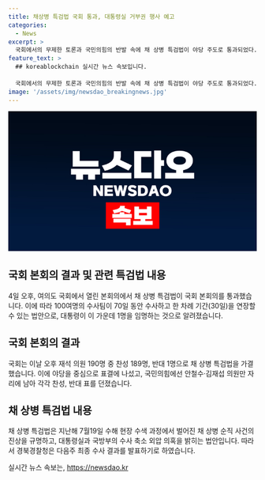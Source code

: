 ```yaml
---
title: 채상병 특검법 국회 통과, 대통령실 거부권 행사 예고
categories:
  - News
excerpt: >
  국회에서의 무제한 토론과 국민의힘의 반발 속에 채 상병 특검법이 야당 주도로 통과되었다. 특검법은 채 상병 순직 사건의 진실규명과 대통령실, 국방부의 수사 축소 외압 의혹을 밝히는 법안으로, 특검은 민주당과 비교섭단체 추천 후 대통령이 임명하는 방식이다. 이에 대통령실은 강하게 반발하며 거부권 행사를 예고했고, 채 상병 순직 사건을 수사 중인 경북경찰청은 최종 수사 결과를 다음주 발표할 예정이다. 국회의 힘은 이날 의사진행에 반발해 22대 국회 개원식 불참을 선언하고, 개원식은 연기되었다.
feature_text: >
  ## koreablockchain 실시간 뉴스 속보입니다.

  국회에서의 무제한 토론과 국민의힘의 반발 속에 채 상병 특검법이 야당 주도로 통과되었다. 특검법은 채 상병 순직 사건의 진실규명과 대통령실, 국방부의 수사 축소 외압 의혹을 밝히는 법안으로, 특검은 민주당과 비교섭단체 추천 후 대통령이 임명하는 방식이다. 이에 대통령실은 강하게 반발하며 거부권 행사를 예고했고, 채 상병 순직 사건을 수사 중인 경북경찰청은 최종 수사 결과를 다음주 발표할 예정이다. 국회의 힘은 이날 의사진행에 반발해 22대 국회 개원식 불참을 선언하고, 개원식은 연기되었다.
image: '/assets/img/newsdao_breakingnews.jpg'
---
```


<p><img src="/assets/img/newsdao_breakingnews.jpg" alt="koreablockchain 속보" /></p>

<h2 data-ke-size="size26">국회 본회의 결과 및 관련 특검법 내용</h2>

<p data-ke-size="size16">4일 오후, 여의도 국회에서 열린 본회의에서 채 상병 특검법이 국회 본회의를 통과했습니다. 이에 따라 100여명의 수사팀이 70일 동안 수사하고 한 차례 기간(30일)을 연장할 수 있는 법안으로, 대통령이 이 가운데 1명을 임명하는 것으로 알려졌습니다.</p>

<h2 data-ke-size="size26">국회 본회의 결과</h2>

<p data-ke-size="size16">국회는 이날 오후 재석 의원 190명 중 찬성 189명, 반대 1명으로 채 상병 특검법을 가결했습니다. 이에 야당을 중심으로 표결에 나섰고, 국민의힘에선 안철수·김재섭 의원만 자리에 남아 각각 찬성, 반대 표를 던졌습니다.</p>

<h2 data-ke-size="size26">채 상병 특검법 내용</h2>

<p data-ke-size="size16">채 상병 특검법은 지난해 7월19일 수해 현장 수색 과정에서 벌어진 채 상병 순직 사건의 진상을 규명하고, 대통령실과 국방부의 수사 축소 외압 의혹을 밝히는 법안입니다. 따라서 경북경찰청은 다음주 최종 수사 결과를 발표하기로 하였습니다.</p>
실시간 뉴스 속보는, <a href="https://newsdao.kr" rel="dofollow">https://newsdao.kr</a>


